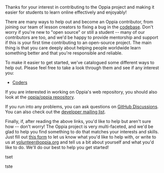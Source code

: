 Thanks for your interest in contributing to the Oppia project and making it easier for students to learn online effectively and enjoyably!

There are many ways to help out and become an Oppia contributor, from joining our team of lesson creators to fixing a bug in the [codebase](https://github.com/oppia/oppia-android/). Don't worry if you're new to "open source" or still a student -- many of our contributors are too, and we'd be happy to provide mentorship and support if this is your first time contributing to an open-source project. The main thing is that you care deeply about helping people worldwide learn something better and that you're responsible and reliable.

To make it easier to get started, we've catalogued some different ways to help out. Please feel free to take a look through them and see if any interest you:

  * [Coders](https://github.com/oppia/oppia-android/wiki/Contributing-to-Oppia-android)

If you are interested in working on Oppia's web repository, you should also look at the [oppia/oppia repository](https://github.com/oppia/oppia).

If you run into any problems, you can ask questions on [GitHub Discussions](https://github.com/oppia/oppia-android/discussions). You can also check out the [developer mailing list](https://groups.google.com/forum/?fromgroups#!forum/oppia-android-dev).

Finally, if, after reading the above links, you'd like to help but aren't sure how -- don't worry! The Oppia project is very multi-faceted, and we'd be glad to help you find something to do that matches your interests and skills. Just fill out [this form](https://forms.gle/jEytndtgdsx7BrnV6) to let us know what you'd like to help with, or write to us at [volunteer@oppia.org](mailto:volunteer@oppia.org) and tell us a bit about yourself and what you'd like to do. We'll do our best to help you get started!


tset

tste

